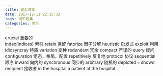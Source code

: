 ```yaml
---
title: 词汇收集
date: 2017-12-11 22:15:32
tags: 词汇收集
categories: 学习
---
```

crucial 重要的  
index(indices) 索引
retain 保留
fatorize 因子分解
heuristic 启发式
exploit 利用
idiosyncray 特质
variation 变种
redundant 冗余
compact 严谨的
query 疑问
configuration 组态，格局，配置
repetitively 反复地
protocol 协议
sequential 顺序
inward 向内的
synchronous 同步的
arbitrary 随机的
depicted = showd
recipient 接收者
in the hospital a patient
at the hospital
